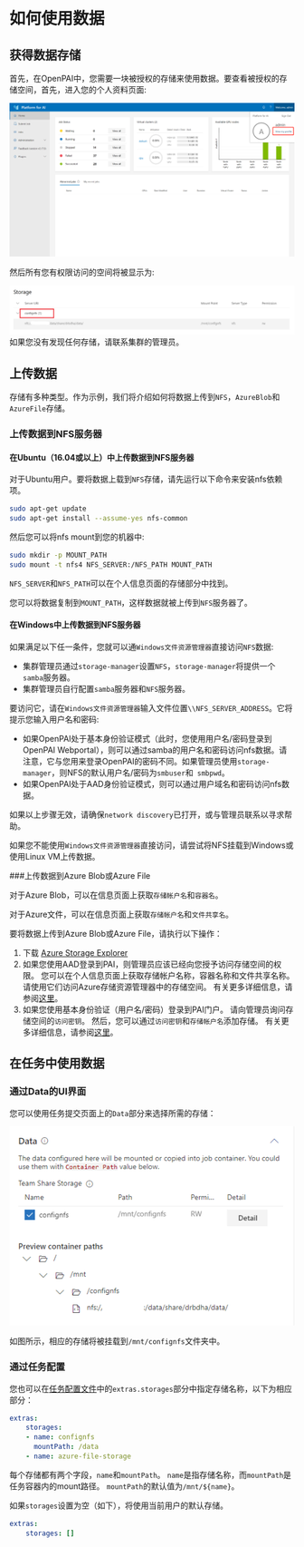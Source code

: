 # 如何使用数据

## 获得数据存储

首先，在OpenPAI中，您需要一块被授权的存储来使用数据。要查看被授权的存储空间，首先，进入您的个人资料页面:

![view profile](./imgs/view-profile.png "view profile")

然后所有您有权限访问的空间将被显示为:

![storage config](./imgs/storage-config.png "storage config")
如果您没有发现任何存储，请联系集群的管理员。

## 上传数据

存储有多种类型。作为示例，我们将介绍如何将数据上传到`NFS`，`AzureBlob`和`AzureFile`存储。

### 上传数据到NFS服务器

#### 在Ubuntu（16.04或以上）中上传数据到NFS服务器

对于Ubuntu用户。要将数据上载到`NFS`存储，请先运行以下命令来安装nfs依赖项。

```bash
sudo apt-get update
sudo apt-get install --assume-yes nfs-common
```

然后您可以将nfs mount到您的机器中:
```bash
sudo mkdir -p MOUNT_PATH
sudo mount -t nfs4 NFS_SERVER:/NFS_PATH MOUNT_PATH
```

`NFS_SERVER`和`NFS_PATH`可以在个人信息页面的存储部分中找到。

您可以将数据复制到`MOUNT_PATH`，这样数据就被上传到`NFS`服务器了。

#### 在Windows中上传数据到NFS服务器

如果满足以下任一条件，您就可以通`Windows文件资源管理器`直接访问`NFS`数据:

  - 集群管理员通过`storage-manager`设置`NFS`，`storage-manager`将提供一个`samba`服务器。 
  - 集群管理员自行配置`samba`服务器和`NFS`服务器。

要访问它，请在`Windows文件资源管理器`输入文件位置`\\NFS_SERVER_ADDRESS`。它将提示您输入用户名和密码:

  - 如果OpenPAI处于基本身份验证模式（此时，您使用用户名/密码登录到OpenPAI Webportal），则可以通过samba的用户名和密码访问nfs数据。请注意，它与您用来登录OpenPAI的密码不同。如果管理员使用`storage-manager`，则NFS的默认用户名/密码为`smbuser`和` smbpwd`。 
  - 如果OpenPAI处于AAD身份验证模式，则可以通过用户域名和密码访问nfs数据。

如果以上步骤无效，请确保`network discovery`已打开，或与管理员联系以寻求帮助。

如果您不能使用`Windows文件资源管理器`直接访问，请尝试将NFS挂载到Windows或使用Linux VM上传数据。

###上传数据到Azure Blob或Azure File

对于Azure Blob，可以在信息页面上获取`存储帐户名`和`容器名`。

对于Azure文件，可以在信息页面上获取`存储帐户名`和`文件共享名`。

要将数据上传到Azure Blob或Azure File，请执行以下操作：

1. 下载 [Azure Storage Explorer](https://azure.microsoft.com/en-us/features/storage-explorer/)
2. 如果您使用AAD登录到PAI，则管理员应该已经向您授予访问存储空间的权限。 您可以在个人信息页面上获取存储帐户名称，容器名称和文件共享名称。 请使用它们访问Azure存储资源管理器中的存储空间。 有关更多详细信息，请参阅[这里](https://docs.microsoft.com/en-us/azure/vs-azure-tools-storage-manage-with-storage-explorer?tabs=windows#add-a-resource-via-azure-ad)。
3. 如果您使用基本身份验证（用户名/密码）登录到PAI门户。 请向管理员询问存储空间的`访问密钥`。 然后，您可以通过`访问密钥`和`存储帐户名`添加存储。 有关更多详细信息，请参阅[这里](https://docs.microsoft.com/en-us/azure/vs-azure-tools-storage-manage-with-storage-explorer?tabs=windows#use-a-name-and-key)。

## 在任务中使用数据

### 通过Data的UI界面 

您可以使用任务提交页面上的`Data`部分来选择所需的存储：

![storage submit](./imgs/storage-submit-data.png "storage submit")

如图所示，相应的存储将被挂载到`/mnt/confignfs`文件夹中。

### 通过任务配置

您也可以在[任务配置文件](./how-to-use-advanced-job-settings.md#job-protocol-export-and-import-jobs)中的`extras.storages`部分中指定存储名称，以下为相应部分：

```yaml
extras:
    storages:
    - name: confignfs
      mountPath: /data
    - name: azure-file-storage
```

每个存储都有两个字段，`name`和`mountPath`。 `name`是指存储名称，而`mountPath`是任务容器内的mount路径。 `mountPath`的默认值为`/mnt/${name}`。

如果`storages`设置为空（如下），将使用当前用户的默认存储。

```yaml
extras:
    storages: []
```


